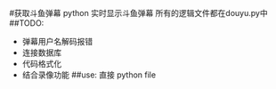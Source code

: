 #获取斗鱼弹幕
python
实时显示斗鱼弹幕
所有的逻辑文件都在douyu.py中
##TODO:
-   弹幕用户名解码报错
-   连接数据库
-   代码格式化
-   结合录像功能
##use:
直接 python file
